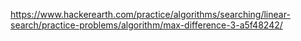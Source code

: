 https://www.hackerearth.com/practice/algorithms/searching/linear-search/practice-problems/algorithm/max-difference-3-a5f48242/

